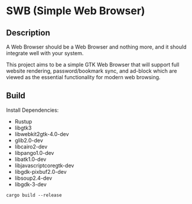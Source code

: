 # SWB (Simple Web Browser)

## Description


A Web Browser should be a Web Browser and nothing more, and it should integrate well with your system.

This project aims to be a simple GTK Web Browser that will support full website rendering, password/bookmark sync, and ad-block which are viewed as the essential functionality for modern web browsing.

## Build

Install Dependencies:
 - Rustup
 - libgtk3
 - libwebkit2gtk-4.0-dev
 - glib2.0-dev
 - libcairo2-dev
 - libpango1.0-dev
 - libatk1.0-dev
 - libjavascriptcoregtk-dev
 - libgdk-pixbuf2.0-dev
 - libsoup2.4-dev
 - libgdk-3-dev

`cargo build --release`
